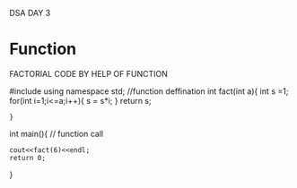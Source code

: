 DSA DAY 3


# Function
FACTORIAL CODE BY HELP OF FUNCTION


#include<iostream>
using namespace std;
//function deffination
int fact(int a){
    int s =1;
    for(int i=1;i<=a;i++){
        s = s*i;
    }
    return s;

    }
int main(){
    // function call
   

    cout<<fact(6)<<endl;
    return 0;
}
